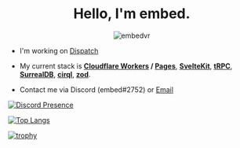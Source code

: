 
<h1 align="center">Hello, I'm embed.</h1>
<p align="center"> <img src="https://komarev.com/ghpvc/?username=embedvr" alt="embedvr" /> </p>

- I'm working on [Dispatch](https://addi.lol/dp)

- My current stack is **[Cloudflare Workers](https://workers.cloudflare.com/) / [Pages](https://pages.cloudflare.com/)**, **[SvelteKit](https://kit.svelte.dev/)**, **[tRPC](https://trpc.io/)**, **[SurrealDB](https://surrealdb.com/)**, **[cirql](https://cirql.starlane.studio/)**, **[zod](https://zod.dev/)**.

- Contact me via Discord (embed#2752) or [Email](mailto:brydon@helium.email?subject=Send%20an%20email%20to%20embed!&body=Hello!%0A(continue%20here%20lol))

[![Discord Presence](https://lanyard.cnrad.dev/api/476641014841475084)](https://discord.com/users/476641014841475084)

[![Top Langs](https://github-readme-stats.vercel.app/api/top-langs/?username=embedvr)](https://github.com/anuraghazra/github-readme-stats)

[![trophy](https://github-profile-trophy.vercel.app/?username=embedvr&theme=onedark)](https://github.com/ryo-ma/github-profile-trophy)

